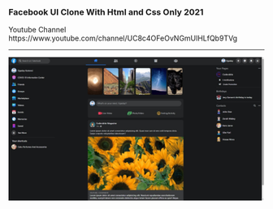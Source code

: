 <h3>Facebook UI Clone With Html and Css Only 2021</h3>
<p>Youtube Channel https://www.youtube.com/channel/UC8c4OFeOvNGmUlHLfQb9TVg</p>
<hr>

<img src="assets/screenshot.jpg" />
